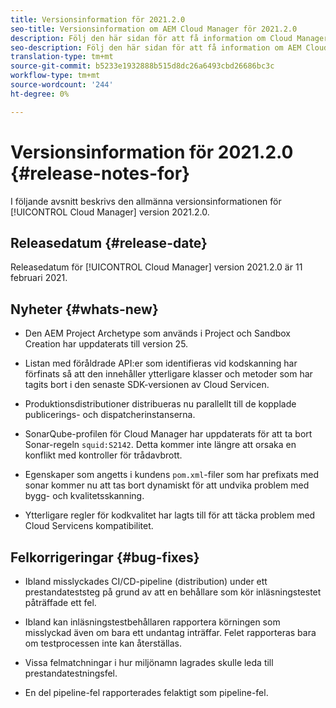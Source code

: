 ```yaml
---
title: Versionsinformation för 2021.2.0
seo-title: Versionsinformation om AEM Cloud Manager för 2021.2.0
description: Följ den här sidan för att få information om Cloud Manager version 2021.2.0
seo-description: Följ den här sidan för att få information om AEM Cloud Manager version 2021.2.0
translation-type: tm+mt
source-git-commit: b5233e1932888b515d8dc26a6493cbd26686bc3c
workflow-type: tm+mt
source-wordcount: '244'
ht-degree: 0%

---
```


# Versionsinformation för 2021.2.0 {#release-notes-for}

I följande avsnitt beskrivs den allmänna versionsinformationen för [!UICONTROL Cloud Manager] version 2021.2.0.

## Releasedatum {#release-date}

Releasedatum för [!UICONTROL Cloud Manager] version 2021.2.0 är 11 februari 2021.

## Nyheter {#whats-new}

* Den AEM Project Archetype som används i Project och Sandbox Creation har uppdaterats till version 25.

* Listan med föråldrade API:er som identifieras vid kodskanning har förfinats så att den innehåller ytterligare klasser och metoder som har tagits bort i den senaste SDK-versionen av Cloud Servicen.

* Produktionsdistributioner distribueras nu parallellt till de kopplade publicerings- och dispatcherinstanserna.

* SonarQube-profilen för Cloud Manager har uppdaterats för att ta bort Sonar-regeln `squid:S2142`. Detta kommer inte längre att orsaka en konflikt med kontroller för trådavbrott.

* Egenskaper som angetts i kundens `pom.xml`-filer som har prefixats med sonar kommer nu att tas bort dynamiskt för att undvika problem med bygg- och kvalitetsskanning.

* Ytterligare regler för kodkvalitet har lagts till för att täcka problem med Cloud Servicens kompatibilitet.

## Felkorrigeringar {#bug-fixes}

* Ibland misslyckades CI/CD-pipeline (distribution) under ett prestandateststeg på grund av att en behållare som kör inläsningstestet påträffade ett fel.

* Ibland kan inläsningstestbehållaren rapportera körningen som misslyckad även om bara ett undantag inträffar. Felet rapporteras bara om testprocessen inte kan återställas.

* Vissa felmatchningar i hur miljönamn lagrades skulle leda till prestandatestningsfel.

* En del pipeline-fel rapporterades felaktigt som pipeline-fel.